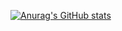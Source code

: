 [![Anurag's GitHub stats](https://github-readme-stats.vercel.app/api?username=UnrealThingTriesCode&count_private=true&theme=swift)](https://github.com/anuraghazra/github-readme-stats)
